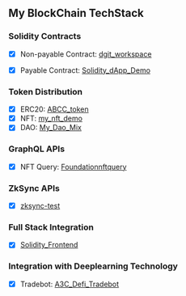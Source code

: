 ## My BlockChain TechStack

### Solidity Contracts
- [x] Non-payable Contract: [dgit_workspace](https://github.com/ssghost/dgit_workspace)
- [x] Payable Contract: [Solidity_dApp_Demo](https://github.com/ssghost/Solidity_dApp_Demo)


### Token Distribution
- [x] ERC20: [ABCC_token](https://github.com/ssghhost/amberiver_coin)
- [x] NFT: [my_nft_demo](https://github.com/ssghost/my_nft_demo)
- [x] DAO: [My_Dao_Mix](https://github.com/ssghost/My_Dao_Mix)

### GraphQL APIs
- [x] NFT Query: [Foundationnftquery](https://github.com/ssghost/Foundationnftquery)

### ZkSync APIs
- [x] [zksync-test](https://github.com/ssghost/zksync-test)

### Full Stack Integration
- [x] [Solidity_Frontend](https://github.com/ssghost/Solidity_Frontend)

### Integration with Deeplearning Technology
- [x] Tradebot: [A3C_Defi_Tradebot](https://github.com/ssghost/A3C_Defi_Tradebot)